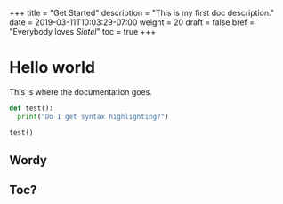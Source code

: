+++
title = "Get Started"
description = "This is my first doc description."
date = 2019-03-11T10:03:29-07:00
weight = 20
draft = false
bref = "Everybody loves <em>Sintel</em>"
toc = true
+++

# Hello world

This is where the documentation goes.

```python
def test():
  print("Do I get syntax highlighting?")

test()
```

## Wordy

## Toc?

